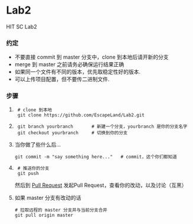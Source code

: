 # Lab2
HIT SC Lab2

### 约定

* 不要直接 commit 到 master 分支中，clone 到本地后请开新的分支
* merge 到 master 之前请务必确保运行结果正确
* 如果同一个文件有不同的版本，优先取稳定性好的版本. 
* 可以上传项目配置，但不要传二进制文件. 

### 步骤

1. ```shell
    # clone 到本地
    git clone https://github.com/EscapeLand/Lab2.git
    ```
2. ```shell
    git branch yourbranch       # 新建一个分支，yourbranch 是你的分支名字
    git checkout yourbranch     # 切换到你的分支
    ```
3. 当你做了些什么后...
    ```shell
    git commit -m "say something here..."   # commit，这个你们都知道
    ```
4. ```shell
    # 推送你的分支
    git push
    ```
    然后到 [Pull Request](https://github.com/EscapeLand/Lab2/pulls) 发起Pull Request，查看你的改动，以及讨论（互黑）<br>

5. 如果 master 分支有改动的话
    ```shell
    # 拉取远程的 master 分支并与当前分支合并
    git pull origin master
    ```
